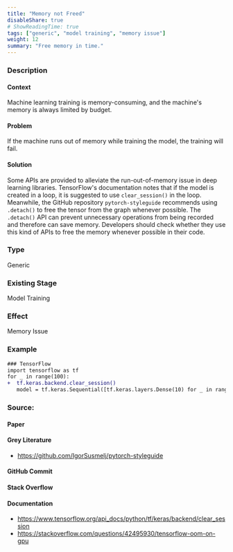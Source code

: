 ```yaml
---
title: "Memory not Freed"
disableShare: true
# ShowReadingTime: true
tags: ["generic", "model training", "memory issue"]
weight: 12
summary: "Free memory in time."
---
```


### Description

#### Context
Machine learning training is memory-consuming, and the machine's memory is always limited by budget.

#### Problem
If the machine runs out of memory while training the model, the training will fail.

#### Solution
Some APIs are provided to alleviate the run-out-of-memory issue in deep learning libraries. TensorFlow's documentation notes that if the model is created in a loop, it is suggested to use `clear_session()` in the loop. Meanwhile, the GitHub repository `pytorch-styleguide` recommends using `.detach()` to free the tensor from the graph whenever possible. The `.detach()` API can prevent unnecessary operations from being recorded and therefore can save memory. Developers should check whether they use this kind of APIs to free the memory whenever possible in their code. 

### Type

Generic

### Existing Stage

Model Training

### Effect

Memory Issue

### Example

```diff
### TensorFlow
import tensorflow as tf
for _ in range(100):
+  tf.keras.backend.clear_session()
   model = tf.keras.Sequential([tf.keras.layers.Dense(10) for _ in range(10)])
```

### Source:

#### Paper 

#### Grey Literature
- https://github.com/IgorSusmelj/pytorch-styleguide

#### GitHub Commit

#### Stack Overflow

#### Documentation
- https://www.tensorflow.org/api_docs/python/tf/keras/backend/clear_session
- https://stackoverflow.com/questions/42495930/tensorflow-oom-on-gpu

